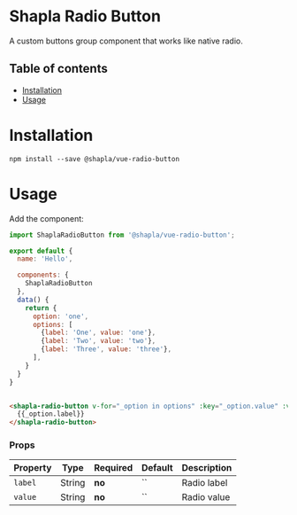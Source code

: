 # Shapla Radio Button

A custom buttons group component that works like native radio.

## Table of contents

- [Installation](#installation)
- [Usage](#usage)

# Installation

```
npm install --save @shapla/vue-radio-button
```

# Usage

Add the component:

```js
import ShaplaRadioButton from '@shapla/vue-radio-button';

export default {
  name: 'Hello',

  components: {
    ShaplaRadioButton
  },
  data() {
    return {
      option: 'one',
      options: [
        {label: 'One', value: 'one'},
        {label: 'Two', value: 'two'},
        {label: 'Three', value: 'three'},
      ],
    }
  }
}

```

```html

<shapla-radio-button v-for="_option in options" :key="_option.value" :value="_option.value" v-model="option">
  {{_option.label}}
</shapla-radio-button>
```

### Props

| Property  | Type     | Required  | Default    | Description
|-----------|----------|-----------|------------|-------------
| `label`   | String   | **no**    | ``         | Radio label
| `value`   | String   | **no**    | ``         | Radio value
